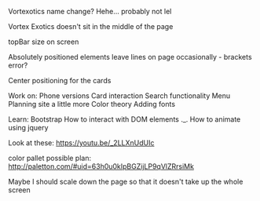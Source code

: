 Vortexotics name change? Hehe... probably not lel

Vortex Exotics doesn't sit in the middle of the page

topBar size on screen

Absolutely positioned elements leave lines on page occasionally - brackets error?

Center positioning for the cards

Work on:
Phone versions
Card interaction
Search functionality
Menu
Planning site a little more
Color theory
Adding fonts

Learn:
Bootstrap
How to interact with DOM elements ._.
How to animate using jquery

Look at these: https://youtu.be/_2LLXnUdUIc

color pallet possible plan:
http://paletton.com/#uid=63h0u0kIpBGZijLP9qVlZRrsiMk

Maybe I should scale down the page so that it doesn't take up the whole screen